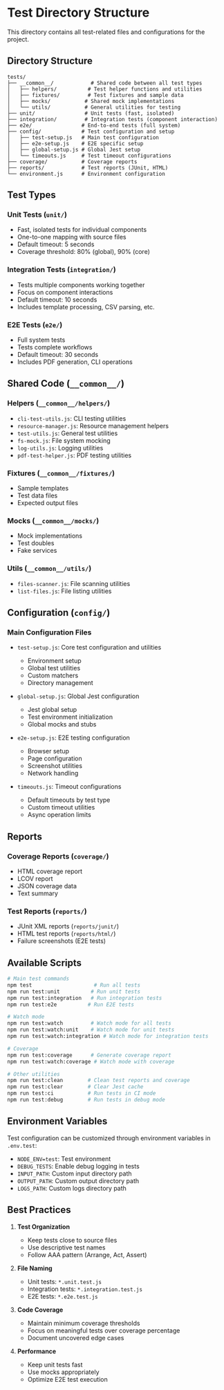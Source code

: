 # Test Directory Structure

This directory contains all test-related files and configurations for the project.

## Directory Structure

```text
tests/
├── __common__/            # Shared code between all test types
│   ├── helpers/          # Test helper functions and utilities
│   ├── fixtures/         # Test fixtures and sample data
│   ├── mocks/           # Shared mock implementations
│   └── utils/           # General utilities for testing
├── unit/                # Unit tests (fast, isolated)
├── integration/         # Integration tests (component interaction)
├── e2e/                # End-to-end tests (full system)
├── config/             # Test configuration and setup
│   ├── test-setup.js   # Main test configuration
│   ├── e2e-setup.js    # E2E specific setup
│   ├── global-setup.js # Global Jest setup
│   └── timeouts.js     # Test timeout configurations
├── coverage/           # Coverage reports
├── reports/            # Test reports (JUnit, HTML)
└── environment.js      # Environment configuration
```

## Test Types

### Unit Tests (`unit/`)
- Fast, isolated tests for individual components
- One-to-one mapping with source files
- Default timeout: 5 seconds
- Coverage threshold: 80% (global), 90% (core)

### Integration Tests (`integration/`)
- Tests multiple components working together
- Focus on component interactions
- Default timeout: 10 seconds
- Includes template processing, CSV parsing, etc.

### E2E Tests (`e2e/`)
- Full system tests
- Tests complete workflows
- Default timeout: 30 seconds
- Includes PDF generation, CLI operations

## Shared Code (`__common__/`)

### Helpers (`__common__/helpers/`)
- `cli-test-utils.js`: CLI testing utilities
- `resource-manager.js`: Resource management helpers
- `test-utils.js`: General test utilities
- `fs-mock.js`: File system mocking
- `log-utils.js`: Logging utilities
- `pdf-test-helper.js`: PDF testing utilities

### Fixtures (`__common__/fixtures/`)
- Sample templates
- Test data files
- Expected output files

### Mocks (`__common__/mocks/`)
- Mock implementations
- Test doubles
- Fake services

### Utils (`__common__/utils/`)
- `files-scanner.js`: File scanning utilities
- `list-files.js`: File listing utilities

## Configuration (`config/`)

### Main Configuration Files
- `test-setup.js`: Core test configuration and utilities
  - Environment setup
  - Global test utilities
  - Custom matchers
  - Directory management

- `global-setup.js`: Global Jest configuration
  - Jest global setup
  - Test environment initialization
  - Global mocks and stubs

- `e2e-setup.js`: E2E testing configuration
  - Browser setup
  - Page configuration
  - Screenshot utilities
  - Network handling

- `timeouts.js`: Timeout configurations
  - Default timeouts by test type
  - Custom timeout utilities
  - Async operation limits

## Reports

### Coverage Reports (`coverage/`)
- HTML coverage report
- LCOV report
- JSON coverage data
- Text summary

### Test Reports (`reports/`)
- JUnit XML reports (`reports/junit/`)
- HTML test reports (`reports/html/`)
- Failure screenshots (E2E tests)

## Available Scripts

```bash
# Main test commands
npm test                    # Run all tests
npm run test:unit          # Run unit tests
npm run test:integration   # Run integration tests
npm run test:e2e          # Run E2E tests

# Watch mode
npm run test:watch         # Watch mode for all tests
npm run test:watch:unit    # Watch mode for unit tests
npm run test:watch:integration # Watch mode for integration tests

# Coverage
npm run test:coverage      # Generate coverage report
npm run test:watch:coverage # Watch mode with coverage

# Other utilities
npm run test:clean        # Clean test reports and coverage
npm run test:clear        # Clear Jest cache
npm run test:ci           # Run tests in CI mode
npm run test:debug        # Run tests in debug mode
```

## Environment Variables

Test configuration can be customized through environment variables in `.env.test`:

- `NODE_ENV=test`: Test environment
- `DEBUG_TESTS`: Enable debug logging in tests
- `INPUT_PATH`: Custom input directory path
- `OUTPUT_PATH`: Custom output directory path
- `LOGS_PATH`: Custom logs directory path

## Best Practices

1. **Test Organization**
   - Keep tests close to source files
   - Use descriptive test names
   - Follow AAA pattern (Arrange, Act, Assert)

2. **File Naming**
   - Unit tests: `*.unit.test.js`
   - Integration tests: `*.integration.test.js`
   - E2E tests: `*.e2e.test.js`

3. **Code Coverage**
   - Maintain minimum coverage thresholds
   - Focus on meaningful tests over coverage percentage
   - Document uncovered edge cases

4. **Performance**
   - Keep unit tests fast
   - Use mocks appropriately
   - Optimize E2E test execution
